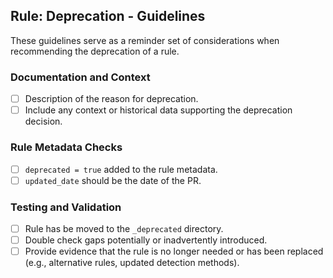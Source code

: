 ## Rule: Deprecation - Guidelines

These guidelines serve as a reminder set of considerations when recommending the deprecation of a rule.

### Documentation and Context

- [ ] Description of the reason for deprecation.
- [ ] Include any context or historical data supporting the deprecation decision.

### Rule Metadata Checks

- [ ] `deprecated = true` added to the rule metadata.
- [ ] `updated_date` should be the date of the PR.

### Testing and Validation

- [ ] Rule has be moved to the `_deprecated` directory.
- [ ] Double check gaps potentially or inadvertently introduced.
- [ ] Provide evidence that the rule is no longer needed or has been replaced (e.g., alternative rules, updated detection methods).
